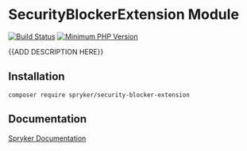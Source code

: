 # SecurityBlockerExtension Module
[![Build Status](https://travis-ci.org/spryker/security-blocker-extension.svg)](https://travis-ci.org/spryker/security-blocker-extension)
[![Minimum PHP Version](https://img.shields.io/badge/php-%3E%3D%207.2-8892BF.svg)](https://php.net/)

{{ADD DESCRIPTION HERE}}

## Installation

```
composer require spryker/security-blocker-extension
```

## Documentation

[Spryker Documentation](https://academy.spryker.com/developing_with_spryker/module_guide/modules.html)
